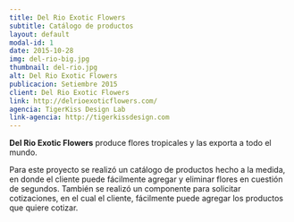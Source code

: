 ```yaml
---
title: Del Rio Exotic Flowers
subtitle: Catálogo de productos
layout: default
modal-id: 1
date: 2015-10-28
img: del-rio-big.jpg
thumbnail: del-rio.jpg
alt: Del Rio Exotic Flowers
publicacion: Setiembre 2015
client: Del Rio Exotic Flowers
link: http://delrioexoticflowers.com/
agencia: TigerKiss Design Lab
link-agencia: http://tigerkissdesign.com
---
```


**Del Rio Exotic Flowers** produce flores tropicales y las exporta a todo el mundo.

Para este proyecto se realizó un catálogo de productos hecho a la medida, en donde el cliente puede fácilmente agregar y eliminar flores en cuestión de segundos. También se realizó un componente para solicitar cotizaciones, en el cual el cliente, fácilmente puede agregar los productos que quiere cotizar.
